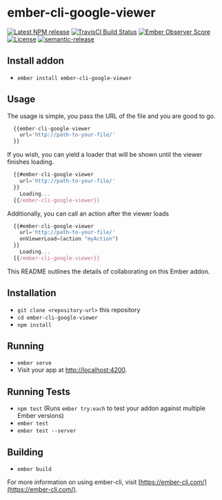 # ember-cli-google-viewer

[![Latest NPM release][npm-badge]][npm-badge-url]
[![TravisCI Build Status][travis-badge]][travis-badge-url]
[![Ember Observer Score][ember-observer-badge]][ember-observer-badge-url]
[![License][license-badge]][license-badge-url]
[![semantic-release](https://img.shields.io/badge/%20%20%F0%9F%93%A6%F0%9F%9A%80-semantic--release-e10079.svg)](https://github.com/semantic-release/semantic-release)


[npm-badge]: https://img.shields.io/npm/v/ember-cli-google-viewer.svg
[npm-badge-url]: https://www.npmjs.com/package/ember-cli-google-viewer
[travis-badge]: https://img.shields.io/travis/ntgussoni/ember-cli-google-viewer/master.svg?label=TravisCI
[travis-badge-url]: https://travis-ci.org/ntgussoni/ember-cli-google-viewer
[ember-observer-badge]: http://emberobserver.com/badges/ember-cli-google-viewer.svg
[ember-observer-badge-url]: http://emberobserver.com/addons/ember-cli-google-viewer
[license-badge]: https://img.shields.io/npm/l/ember-cli-google-viewer.svg
[license-badge-url]: LICENSE.md

## Install addon

* `ember install ember-cli-google-viewer`


## Usage
The usage is simple, you pass the URL of the file and you are good to go.

```javascript
  {{ember-cli-google-viewer
    url='http://path-to-your-file/'
  }}
```

If you wish, you can yield a loader that will be shown until the viewer finishes loading.

```javascript
  {{#ember-cli-google-viewer
    url='http://path-to-your-file/'
  }}
    Loading...
  {{/ember-cli-google-viewer}}
```

Additionally, you can call an action after the viewer loads

```javascript
  {{#ember-cli-google-viewer
    url='http://path-to-your-file/'
    onViewerLoad=(action "myAction")
  }}
    Loading...
  {{/ember-cli-google-viewer}}
```

This README outlines the details of collaborating on this Ember addon.

## Installation

* `git clone <repository-url>` this repository
* `cd ember-cli-google-viewer`
* `npm install`

## Running

* `ember serve`
* Visit your app at [http://localhost:4200](http://localhost:4200).

## Running Tests

* `npm test` (Runs `ember try:each` to test your addon against multiple Ember versions)
* `ember test`
* `ember test --server`

## Building

* `ember build`

For more information on using ember-cli, visit [https://ember-cli.com/](https://ember-cli.com/).
